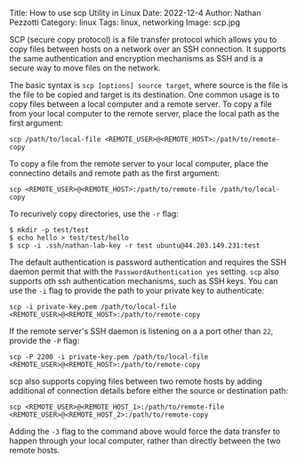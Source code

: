Title: How to use scp Utility in Linux
Date: 2022-12-4
Author: Nathan Pezzotti
Category: linux
Tags: linux, networking
Image: scp.jpg

SCP (secure copy protocol) is a file transfer protocol which allows you to copy files between hosts on a network over an SSH connection. It supports the same authentication and encryption mechanisms as SSH and is a secure way to move files on the network.

The basic syntax is `scp [options] source target`, where source is the file is the file to be copied and target is its destination. One common usage is to copy files between a local computer and a remote server. To copy a file from your local computer to the remote server, place the local path as the first argument:
```
scp /path/to/local-file <REMOTE_USER>@<REMOTE_HOST>:/path/to/remote-copy
```
To copy a file from the remote server to your local computer, place the connectino details and remote path as the first argument:
```
scp <REMOTE_USER>@<REMOTE_HOST>:/path/to/remote-file /path/to/local-copy
```
To recurively copy directories, use the `-r` flag:
```
$ mkdir -p test/test                                                    
$ echo hello > test/test/hello                                              
$ scp -i .ssh/nathan-lab-key -r test ubuntu@44.203.149.231:test             
```
The default authentication is password authentication and requires the SSH daemon permit that with the `PasswordAuthentication yes` setting. `scp` also supports oth ssh authentication mechanisms, such as SSH keys. You can use the `-i` flag to provide the path to your private key to authenticate:
```
scp -i private-key.pem /path/to/local-file <REMOTE_USER>@<REMOTE_HOST>:/path/to/remote-copy
```
If the remote server's SSH daemon is listening on a a port other than `22`, provide the `-P` flag:
```
scp -P 2200 -i private-key.pem /path/to/local-file <REMOTE_USER>@<REMOTE_HOST>:/path/to/remote-copy
```
scp also supports copying files between two remote hosts by adding additional of connection details before either the source or destination path:
```
scp <REMOTE_USER>@<REMOTE_HOST_1>:/path/to/remote-file <REMOTE_USER>@<REMOTE_HOST_2>:/path/to/remote-copy
```
Adding the `-3` flag to the command above would force the data transfer to happen through your local computer, rather than directly between the two remote hosts.